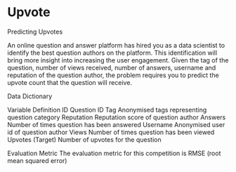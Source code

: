 # Upvote
Predicting Upvotes

An online question and answer platform has hired you as a data scientist to identify the best question authors on the platform. This identification will bring more insight into increasing the user engagement. Given the tag of the question, number of views received, number of answers, username and reputation of the question author, the problem requires you to predict the upvote count that the question will receive.

Data Dictionary
 

Variable	        Definition
ID	              Question ID
Tag	              Anonymised tags representing question category
Reputation	      Reputation score of question author
Answers	          Number of times question has been answered
Username	        Anonymised user id of question author
Views	            Number of times question has been viewed
Upvotes	(Target)  Number of upvotes for the question
 

Evaluation Metric
The evaluation metric for this competition is RMSE (root mean squared error)
